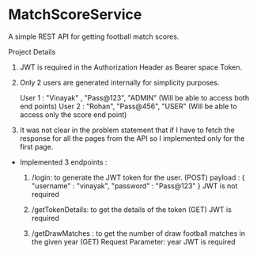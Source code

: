# MatchScoreService
A simple REST API for getting football match scores.

Project Details

1. JWT is required in the Authorization Header as Bearer space Token.
2. Only 2 users are generated internally for simplicity purposes.

   User 1 : "Vinayak" , "Pass@123", "ADMIN" (Will be able to access both end points)
   User 2 : "Rohan", "Pass@456", "USER" (Will be able to access only the score end point)

3. It was not clear in the problem statement that if I have to fetch the response for all the pages from the API so I implemented only for the first page.


   
* Implemented 3 endpoints :
   1. /login: to generate the JWT token for the user. (POST)
    payload : {
                    "username" : "vinayak",
                    "password" : "Pass@123"
              }
      JWT is not required



   2. /getTokenDetails: to get the details of the token (GET)
       JWT is required


   3. /getDrawMatches : to get the number of draw football matches in the given year (GET)
      Request Parameter: year
      JWT is required
